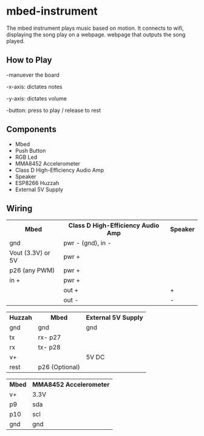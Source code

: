 <h1>mbed-instrument</h1>

<p>The mbed instrument plays music based on motion. It connects to wifi, displaying the song play on a webpage. webpage that outputs the song played.</p>

<h2>How to Play</h2>
<p>-manuever the board </p>
<p>-x-axis: dictates notes</p>
<p>-y-axis: dictates volume</p>
<p>-button: press to play / release to rest</p>

<h2>Components</h2>
<ul>
  <li>Mbed</li>
  <li>Push Button</li>
  <li>RGB Led</li>
  <li>MMA8452 Accelerometer</li>
  <li>Class D High-Efficiency Audio Amp</li>
  <li>Speaker</li>
  <li>ESP8266 Huzzah</li>
  <li>External 5V Supply</li>
</ul>

<h2>Wiring</h2>

<table>
  <tr>
    <th>Mbed</th>
    <th>Class D High-Efficiency Audio Amp</th>
    <th>Speaker</th>
  </tr>
  <tr>
    <td>gnd</td>
    <td>pwr - (gnd), in -</td>
    <td></td>
  </tr>
  <tr>
    <td>Vout (3.3V) or 5V</td>
    <td>pwr +</td>
    <td></td>
  </tr>
    <tr>
    <td>p26 (any PWM)</td>
    <td>pwr +</td>
    <td></td>
  </tr>
    <tr>
    <td>in +</td>
    <td>pwr +</td>
    <td></td>
  </tr>
    <tr>
    <td></td>
    <td>out +</td>
    <td>+</td>
  </tr>
    </tr>
    <tr>
    <td></td>
    <td>	out -</td>
    <td>-</td>
  </tr>
</table>

<table>
  <tr>
    <th>Huzzah</th>
    <th>Mbed</th>
    <th>External 5V Supply</th>
  </tr>
  <tr>
    <td>gnd</td>
    <td>gnd</td>
    <td>gnd</td>
  </tr>
  <tr>
    <td>tx</td>
    <td>rx- p27</td>
    <td></td>
  </tr>
  <tr>
    <td>rx</td>
    <td>tx- p28</td>
    <td></td>
  </tr>
    <tr>
    <td>v+</td>
    <td></td>
    <td>5V DC</td>
  </tr>
    <tr>
    <td>rest</td>
    <td>p26 (Optional)</td>
    <td></td>
  </tr>
</table>

<table>
  <tr>
    <th>Mbed</th>
    <th>MMA8452 Accelerometer</th>
  </tr>
  <tr>
    <td>v+</td>
    <td>3.3V</td>
  </tr>
  <tr>
    <td>p9</td>
    <td>sda</td>
  </tr>
  <tr>
    <td>p10</td>
    <td>scl</td>
  </tr>
  <tr>
    <td>gnd</td>
    <td>gnd</td>
  </tr>
</table>

